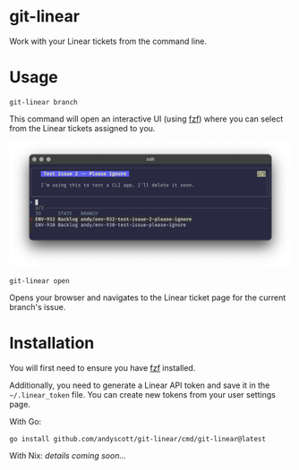 # git-linear

Work with your Linear tickets from the command line.

# Usage

```
git-linear branch
```

This command will open an interactive UI (using [fzf](https://github.com/junegunn/fzf)) where you can
select from the Linear tickets assigned to you.

![git-linear branch screenshot](./git-linear-branch.png)

```
git-linear open
```

Opens your browser and navigates to the Linear ticket page for the current
branch's issue.

# Installation

You will first need to ensure you have [fzf](https://github.com/junegunn/fzf)
installed.

Additionally, you need to generate a Linear API token and save it in the
`~/.linear_token` file. You can create new tokens from your user settings
page.

With Go:
```
go install github.com/andyscott/git-linear/cmd/git-linear@latest
```

With Nix:
_details coming soon..._